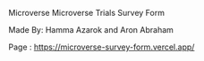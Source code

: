 Microverse Microverse Trials Survey Form

Made By: Hamma Azarok and Aron Abraham

Page : https://microverse-survey-form.vercel.app/
